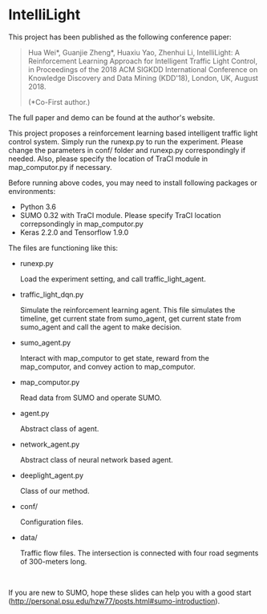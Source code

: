 # IntelliLight



This project has been published as the following conference paper:

> Hua Wei\*, Guanjie Zheng\*, Huaxiu Yao, Zhenhui Li, IntelliLight: A Reinforcement Learning Approach for Intelligent Traffic Light Control, in Proceedings of the 2018 ACM SIGKDD International Conference on Knowledge Discovery and Data Mining (KDD'18), London, UK, August 2018. 
>
> (\*Co-First author.)



The full paper and demo can be found at the author's website.



This project proposes a reinforcement learning based intelligent traffic light control system. Simply run the runexp.py to run the experiment. Please change the parameters in conf/ folder and runexp.py correspondingly if needed. Also, please specify the location of TraCI module in map_computor.py if necessary.




Before running above codes, you may need to install following packages or environments:

- Python 3.6
- SUMO 0.32 with TraCI module. Please specify TraCI location correpsondingly in map_computor.py
- Keras 2.2.0 and Tensorflow 1.9.0





The files are functioning like this:

- runexp.py

  Load the experiment setting, and call traffic_light_agent.

- traffic_light_dqn.py

  Simulate the reinforcement learning agent. This file simulates the timeline, get current state from sumo_agent, get current state from sumo_agent and call the agent to make decision.

- sumo_agent.py

  Interact with map_computor to get state, reward from the map_computor, and convey action to map_computor.

- map_computor.py

  Read data from SUMO and operate SUMO.

- agent.py

  Abstract class of agent.

- network_agent.py

  Abstract class of neural network based agent.

- deeplight_agent.py

  Class of our method.

- conf/

  Configuration files.

- data/

  Traffic flow files. The intersection is connected with four road segments of 300-meters long.		


  ​


If you are new to SUMO, hope these slides can help you with a good start (http://personal.psu.edu/hzw77/posts.html#sumo-introduction).





